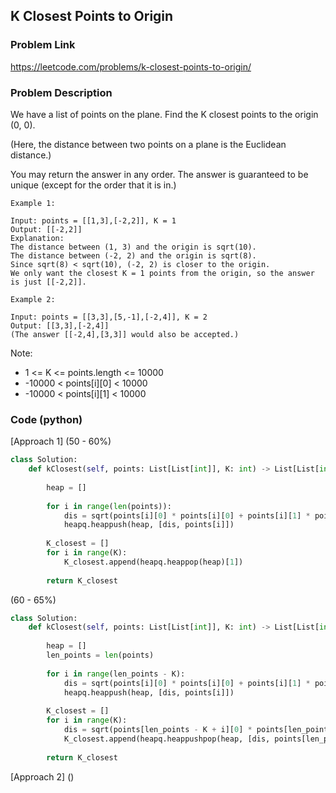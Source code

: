 ## K Closest Points to Origin

### Problem Link

https://leetcode.com/problems/k-closest-points-to-origin/

### Problem Description 

We have a list of points on the plane.  Find the K closest points to the origin (0, 0).

(Here, the distance between two points on a plane is the Euclidean distance.)

You may return the answer in any order.  The answer is guaranteed to be unique (except for the order that it is in.)


```
Example 1:

Input: points = [[1,3],[-2,2]], K = 1
Output: [[-2,2]]
Explanation: 
The distance between (1, 3) and the origin is sqrt(10).
The distance between (-2, 2) and the origin is sqrt(8).
Since sqrt(8) < sqrt(10), (-2, 2) is closer to the origin.
We only want the closest K = 1 points from the origin, so the answer is just [[-2,2]].

```

```
Example 2:

Input: points = [[3,3],[5,-1],[-2,4]], K = 2
Output: [[3,3],[-2,4]]
(The answer [[-2,4],[3,3]] would also be accepted.)

```

Note:

* 1 <= K <= points.length <= 10000
* -10000 < points[i][0] < 10000
* -10000 < points[i][1] < 10000

### Code (python)

[Approach 1] (50 - 60%)

```python
class Solution:
    def kClosest(self, points: List[List[int]], K: int) -> List[List[int]]:
        
        heap = []
        
        for i in range(len(points)):
            dis = sqrt(points[i][0] * points[i][0] + points[i][1] * points[i][1])
            heapq.heappush(heap, [dis, points[i]])
            
        K_closest = []
        for i in range(K):
            K_closest.append(heapq.heappop(heap)[1])
            
        return K_closest
```

(60 - 65%)

```python
class Solution:
    def kClosest(self, points: List[List[int]], K: int) -> List[List[int]]:
        
        heap = []
        len_points = len(points)
        
        for i in range(len_points - K):
            dis = sqrt(points[i][0] * points[i][0] + points[i][1] * points[i][1])
            heapq.heappush(heap, [dis, points[i]])
            
        K_closest = []
        for i in range(K):
            dis = sqrt(points[len_points - K + i][0] * points[len_points - K + i][0] + points[len_points - K + i][1] * points[len_points - K + i][1])
            K_closest.append(heapq.heappushpop(heap, [dis, points[len_points - K + i]])[1])
            
        return K_closest
```

[Approach 2] ()

```python

```